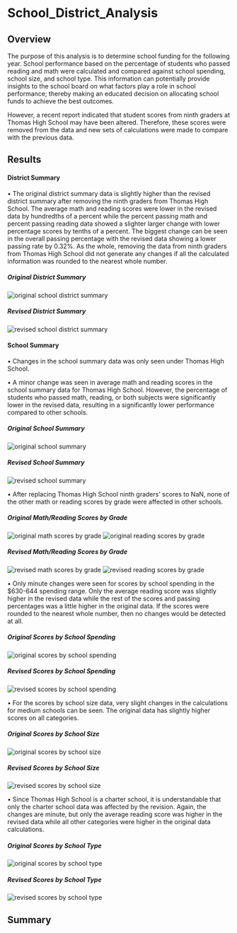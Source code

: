 # School_District_Analysis

## Overview
The purpose of this analysis is to determine school funding for the following year. School performance based on the percentage of students who passed reading and math were calculated and compared against school spending, school size, and school type. This information can potentially provide insights to the school board on what factors play a role in school performance; thereby making an educated decision on allocating school funds to achieve the best outcomes.

However, a recent report indicated that student scores from ninth graders at Thomas High School may have been altered. Therefore, these scores were removed from the data and new sets of calculations were made to compare with the previous data.

## Results
#### District Summary
•	The original district summary data is slightly higher than the revised district summary after removing the ninth graders from Thomas High School.  The average math and reading scores were lower in the revised data by hundredths of a percent while the percent passing math and percent passing reading data showed a slighter larger change with lower percentage scores by tenths of a percent. The biggest change can be seen in the overall passing percentage with the revised data showing a lower passing rate by 0.32%. As the whole, removing the data from ninth graders from Thomas High School did not generate any changes if all the calculated information was rounded to the nearest whole number.

##### Original District Summary
![original school district summary](https://user-images.githubusercontent.com/89353378/137559230-2b970faa-6b91-4746-b7cf-203a40199f85.png)

##### Revised District Summary
![revised school district summary](https://user-images.githubusercontent.com/89353378/137559408-5d9c9973-73ad-46f6-a9ec-6928ce72148e.PNG)


#### School Summary
•	Changes in the school summary data was only seen under Thomas High School.

•	A minor change was seen in average math and reading scores in the school summary data for Thomas High School.  However, the percentage of students who passed math, reading, or both subjects were significantly lower in the revised data, resulting in a significantly lower performance compared to other schools.

##### Original School Summary
![original school summary](https://user-images.githubusercontent.com/89353378/137561631-5349af76-ce32-49c2-9a96-a4bedcbfe492.PNG)

##### Revised School Summary
![revised school summary](https://user-images.githubusercontent.com/89353378/137561653-beb164c3-6e66-4e84-a60c-669965001869.PNG)

•	After replacing Thomas High School ninth graders’ scores to NaN, none of the other math or reading scores by grade were affected in other schools.

##### Original Math/Reading Scores by Grade
![original math scores by grade](https://user-images.githubusercontent.com/89353378/137566397-02c3fb09-1e04-40ff-a8e4-016ee7d040fa.PNG)
![original reading scores by grade](https://user-images.githubusercontent.com/89353378/137566401-2319e0c1-20b2-4cb6-a36f-16a0a88928d0.PNG)

##### Revised Math/Reading Scores by Grade
![revised math scores by grade](https://user-images.githubusercontent.com/89353378/137566472-68950d28-c2c3-4ce0-997e-c274e20f3baa.PNG)
![revised reading scores by grade](https://user-images.githubusercontent.com/89353378/137566485-4fb93bed-fce4-4bd4-b826-6138658d5d77.PNG)

•	Only minute changes were seen for scores by school spending in the $630-644 spending range. Only the average reading score was slightly higher in the revised data while the rest of the scores and passing percentages was a little higher in the original data. If the scores were rounded to the nearest whole number, then no changes would be detected at all.

##### Original Scores by School Spending
![original scores by school spending](https://user-images.githubusercontent.com/89353378/137566746-ac765920-9524-48b8-bd97-39811b9bc9d4.PNG)

##### Revised Scores by School Spending
![revised scores by school spending](https://user-images.githubusercontent.com/89353378/137566750-82ffba42-83d2-4ae6-aa23-b7799441389d.PNG)

•	For the scores by school size data, very slight changes in the calculations for medium schools can be seen. The original data has slightly higher scores on all categories.

##### Original Scores by School Size
![original scores by school size](https://user-images.githubusercontent.com/89353378/137567054-8079c17c-20b5-484d-b763-c13298e0a3f1.PNG)

##### Revised Scores by School Size
![revised scores by school size](https://user-images.githubusercontent.com/89353378/137567066-8b93faf4-a561-42e4-8270-dc78e5a38847.PNG)


•	Since Thomas High School is a charter school, it is understandable that only the charter school data was affected by the revision. Again, the changes are minute, but only the average reading score was higher in the revised data while all other categories were higher in the original data calculations.

##### Original Scores by School Type
![original scores by school type](https://user-images.githubusercontent.com/89353378/137567225-7128aa4e-5578-45d3-a894-0aaa80927d29.PNG)

##### Revised Scores by School Type
![revised scores by school type](https://user-images.githubusercontent.com/89353378/137567244-10a01c72-c481-4564-b64b-de8d3ac9d327.PNG)


## Summary






